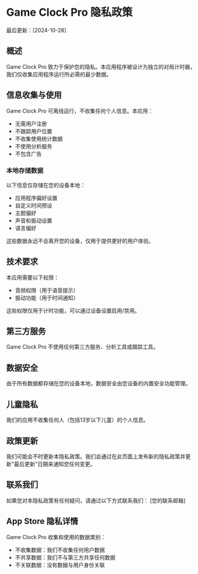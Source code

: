 # Game Clock Pro 隐私政策

最后更新：[2024-10-28]

## 概述
Game Clock Pro 致力于保护您的隐私。本应用程序被设计为独立的对局计时器，我们仅收集应用程序运行所必需的最少数据。

## 信息收集与使用
Game Clock Pro 可离线运行，不收集任何个人信息。本应用：
- 无需用户注册
- 不跟踪用户位置
- 不收集使用统计数据
- 不使用分析服务
- 不包含广告

### 本地存储数据
以下信息仅存储在您的设备本地：
- 应用程序偏好设置
- 自定义时间预设
- 主题偏好
- 声音和振动设置
- 语言偏好

这些数据永远不会离开您的设备，仅用于提供更好的用户体验。

## 技术要求
本应用需要以下权限：
- 音频权限（用于语音提示）
- 振动功能（用于时间通知）

这些权限仅用于计时功能，可以通过设备设置启用/禁用。

## 第三方服务
Game Clock Pro 不使用任何第三方服务、分析工具或跟踪工具。

## 数据安全
由于所有数据都存储在您的设备本地，数据安全由您设备的内置安全功能管理。

## 儿童隐私
我们的应用不收集任何人（包括13岁以下儿童）的个人信息。

## 政策更新
我们可能会不时更新本隐私政策。我们会通过在此页面上发布新的隐私政策并更新"最后更新"日期来通知您任何变更。

## 联系我们
如果您对本隐私政策有任何疑问，请通过以下方式联系我们：
[您的联系邮箱]

## App Store 隐私详情
Game Clock Pro 收集和使用的数据类别：
- 不收集数据：我们不收集任何用户数据
- 不共享数据：我们不与第三方共享任何数据
- 不关联数据：没有数据与用户身份关联
